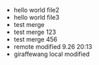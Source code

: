 - hello world file2
- hello world file3 
- test merge
- test merge 123
- test merge 456
- remote modified 9.26 20:13
- giraffewang local modified
